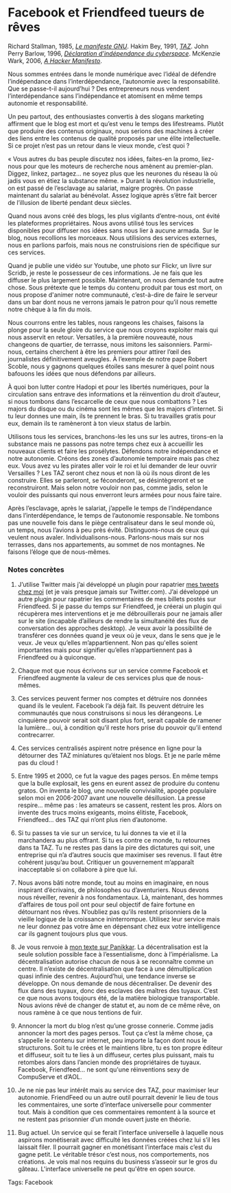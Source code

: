 # Facebook et Friendfeed tueurs de rêves

Richard Stallman, 1985, [*Le manifeste GNU*](http://www.gnu.org/gnu/manifesto.fr.html). Hakim Bey, 1991, [*TAZ*](http://www.lyber-eclat.net/lyber/taz.html). John Perry Barlow, 1996, [*Déclaration d’indépendance du cyberspace*](http://www.freescape.eu.org/eclat/1partie/Barlow/barlowtxt.html). McKenzie Wark, 2006, [*A Hacker Manifesto*](http://blog.tcrouzet.com/2007/07/16/loin-d%E2%80%99etre-libre/).<span id="more-8016"></span>

Nous sommes entrées dans le monde numérique avec l’idéal de défendre l’indépendance dans l’interdépendance, l’autonomie avec la responsabilité. Que se passe-t-il aujourd’hui ? Des entrepreneurs nous vendent l’interdépendance sans l’indépendance et atomisent en même temps autonomie et responsabilité.

Un peu partout, des enthousiastes convertis à des slogans marketing affirment que le blog est mort et qu’est venu le temps des lifestreams. Plutôt que produire des contenus originaux, nous serions des machines à créer des liens entre les contenus de qualité proposés par une élite intellectuelle. Si ce projet n’est pas un retour dans le vieux monde, c’est quoi ?

« Vous autres du bas peuple discutez nos idées, faites-en la promo, liez-nous pour que les moteurs de recherche nous amènent au premier-plan. Diggez, linkez, partagez… ne soyez plus que les neurones du réseau là où jadis vous en étiez la substance même. » Durant la révolution industrielle, on est passé de l’esclavage au salariat, maigre progrès. On passe maintenant du salariat au bénévolat. Assez logique après s’être fait bercer de l’illusion de liberté pendant deux siècles.

Quand nous avons créé des blogs, les plus vigilants d’entre-nous, ont évité les plateformes propriétaires. Nous avons utilisé tous les services disponibles pour diffuser nos idées sans nous lier à aucune armada. Sur le blog, nous recollions les morceaux. Nous utilisions des services externes, nous en parlions parfois, mais nous ne construisions rien de spécifique sur ces services.

Quand je publie une vidéo sur Youtube, une photo sur Flickr, un livre sur Scridb, je reste le possesseur de ces informations. Je ne fais que les diffuser le plus largement possible. Maintenant, on nous demande tout autre chose. Sous prétexte que le temps du contenu produit par tous est mort, on nous propose d'animer notre communauté, c’est-à-dire de faire le serveur dans un bar dont nous ne verrons jamais le patron pour qu’il nous remette notre chèque à la fin du mois.

Nous courrons entre les tables, nous rangeons les chaises, faisons la plonge pour la seule gloire du service que nous croyons exploiter mais qui nous asservit en retour. Versatiles, à la première nouveauté, nous changeons de quartier, de terrasse, nous imitons les saisonniers. Parmi-nous, certains cherchent à être les premiers pour attirer l’œil des journalistes définitivement aveugles. À l’exemple de notre pape Robert Scoble, nous y gagnons quelques étoiles sans mesurer à quel point nous bafouons les idées que nous défendons par ailleurs.

À quoi bon lutter contre Hadopi et pour les libertés numériques, pour la circulation sans entrave des informations et la réinvention du droit d’auteur, si nous tombons dans l’escarcelle de ceux que nous combattons ? Les majors du disque ou du cinéma sont les mêmes que les majors d’internet. Si tu leur donnes une main, ils te prennent le bras. Si tu travailles gratis pour eux, demain ils te ramèneront à ton vieux status de larbin.

Utilisons tous les services, branchons-les les uns sur les autres, tirons-en la substance mais ne passons pas notre temps chez eux à accueillir les nouveaux clients et faire les prosélytes. Défendons notre indépendance et notre autonomie. Créons des zones d’autonomie temporaire mais pas chez eux. Vous avez vu les pirates aller voir le roi et lui demander de leur ouvrir Versailles ? Les TAZ seront chez nous et non là où ils nous diront de les construire. Elles se parleront, se féconderont, se désintègreront et se reconstruiront. Mais selon notre vouloir non pas, comme jadis, selon le vouloir des puissants qui nous enverront leurs armées pour nous faire taire.

Après l’esclavage, après le salariat, j’appelle le temps de l’indépendance dans l’interdépendance, le temps de l’autonomie responsable. Ne tombons pas une nouvelle fois dans le piège centralisateur dans le seul monde où, un temps, nous l’avions à peu près évité. Distinguons-nous de ceux qui veulent nous avaler. Individualisons-nous. Parlons-nous mais sur nos terrasses, dans nos appartements, au sommet de nos montagnes. Ne faisons l’éloge que de nous-mêmes.

### Notes concrètes

1. J’utilise Twitter mais j’ai développé un plugin pour rapatrier [mes tweets chez moi](http://blog.tcrouzet.com/category/twitter/) (et je vais presque jamais sur Twitter.com). J’ai développé un autre plugin pour rapatrier les commentaires de mes billets postés sur Friendfeed. Si je passe du temps sur Friendfeed, je créerai un plugin qui récupèrera mes interventions et je me débrouillerais pour ne jamais aller sur le site (incapable d’ailleurs de rendre la simultanéité des flux de conversation des approches desktop). Je veux avoir la possibilité de transférer ces données quand je veux où je veux, dans le sens que je le veux. Je veux qu’elles m’appartiennent. Non pas qu'elles soient importantes mais pour signifier qu’elles n’appartiennent pas à Friendfeed ou à quiconque.

2. Chaque mot que nous écrivons sur un service comme Facebook et Friendfeed augmente la valeur de ces services plus que de nous-mêmes.

3. Ces services peuvent fermer nos comptes et détruire nos données quand ils le veulent. Facebook l’a déjà fait. Ils peuvent détruire les communautés que nous construisons si nous les dérangeons. Le cinquième pouvoir serait soit disant plus fort, serait capable de ramener la lumière… oui, à condition qu’il reste hors prise du pouvoir qu’il entend contrecarrer.

4. Ces services centralisés aspirent notre présence en ligne pour la détourner des TAZ miniatures qu’étaient nos blogs. Et je ne parle même pas du cloud !

5. Entre 1995 et 2000, ce fut la vague des pages persos. En même temps que la bulle explosait, les gens en eurent assez de produire du contenu gratos. On inventa le blog, une nouvelle convivialité, apogée populaire selon moi en 2006-2007 avant une nouvelle désillusion. La presse respire… même pas : les amateurs se cassent, restent les pros. Alors on invente des trucs moins exigeants, moins élitiste, Facebook, Friendfeed… des TAZ qui n’ont plus rien d’autonome.

6. Si tu passes ta vie sur un service, tu lui donnes ta vie et il la marchandera au plus offrant. Si tu es contre ce monde, tu retournes dans ta TAZ. Tu ne restes pas dans la pire des dictatures qui soit, une entreprise qui n’a d’autres soucis que maximiser ses revenus. Il faut être cohérent jusqu’au bout. Critiquer un gouvernement m’apparaît inacceptable si on collabore à pire que lui.

7. Nous avons bâti notre monde, tout au moins en imaginaire, en nous inspirant d’écrivains, de philosophes ou d’aventuriers. Nous devons nous réveiller, revenir à nos fondamentaux. Là, maintenant, des hommes d’affaires de tous poil ont pour seul objectif de faire fortune en détournant nos rêves. N’oubliez pas qu’ils restent prisonniers de la vieille logique de la croissance ininterrompue. Utilisez leur service mais ne leur donnez pas votre âme en dépensant chez eux votre intelligence car ils gagnent toujours plus que vous.

8. Je vous renvoie à [mon texte sur Panikkar](http://blog.tcrouzet.com/2009/02/05/panikkar-extra-lucide/). La décentralisation est la seule solution possible face à l’essentialisme, donc à l’impérialisme. La décentralisation autorise chacun de nous à se reconnaître comme un centre. Il n’existe de décentralisation que face à une démultiplication quasi infinie des centres. Aujourd’hui, une tendance inverse se développe. On nous demande de nous décentraliser. De devenir des flux dans des tuyaux, donc des esclaves des maîtres des tuyaux. C’est ce que nous avons toujours été, de la matière biologique transportable. Nous avions rêvé de changer de statut et, au nom de ce même rêve, on nous ramène à ce que nous tentions de fuir.

9. Annoncer la mort du blog n’est qu’une grosse connerie. Comme jadis annoncer la mort des pages persos. Tout ça c’est la même chose, ça s’appelle le contenu sur internet, peu importe la façon dont nous le structurons. Soit tu le crées et le maintiens libre, tu es ton propre éditeur et diffuseur, soit tu te lies à un diffuseur, certes plus puissant, mais tu retombes alors dans l’ancien monde des propriétaires de tuyaux. Facebook, Friendfeed… ne sont qu'une réinventions sexy de CompuServe et d’AOL.

10. Je ne nie pas leur intérêt mais au service des TAZ, pour maximiser leur autonomie. FriendFeed ou un autre outil pourrait devenir le lieu de tous les commentaires, une sorte d’interface universelle pour commenter tout. Mais à condition que ces commentaires remontent à la source et ne restent pas prisonnier d’un monde ouvert juste en théorie.

11. Bug actuel. Un service qui se ferait l’interface universelle à laquelle nous aspirons monétiserait avec difficulté les données créées chez lui s’il les laissait filer. Il pourrait gagner en monétisant l’interface mais c’est du gagne petit. Le véritable trésor c’est nous, nos comportements, nos créations. Je vois mal nos requins du business s’asseoir sur le gros du gâteau. L'interface universelle ne peut qu'être en open source.

Tags: Facebook